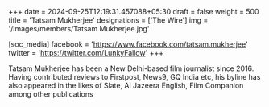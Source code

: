 +++
date = 2024-09-25T12:19:31.457088+05:30
draft = false
weight = 500
title = 'Tatsam Mukherjee'
designations = ['The Wire']
img = '/images/members/Tatsam Mukherjee.jpg'

[soc_media]
facebook = 'https://www.facebook.com/tatsam.mukherjee'
twitter = 'https://twitter.com/LunkyFallow'
+++

Tatsam Mukherjee has been a New Delhi-based film journalist since 2016. Having contributed reviews to Firstpost, News9, GQ India etc, his byline has also appeared in the likes of Slate, Al Jazeera English, Film Companion among other publications
